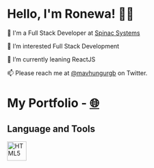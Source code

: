 # Hello, I'm Ronewa! 👋🏿 
👀 I'm a Full Stack Developer at [Spinac Systems](https://spinac.co.za)

💞️ I’m interested Full Stack Development

🌱 I’m currently leaning ReactJS

📫 Please reach me at [@mavhungurgb](https://twitter.com/MavhunguRgb) on Twitter.

# My Portfolio - [🌐](https://ronewam.netlify.app)

## Language and Tools

<img alt="HTML5" title="HTML" width="45px" src="https://img.icons8.com/color/48/000000/html-5.png"/>


<!---
mavhungu/mavhungu is a ✨ special ✨ repository because its `README.md` (this file) appears on your GitHub profile.
You can click the Preview link to take a look at your changes.
--->
